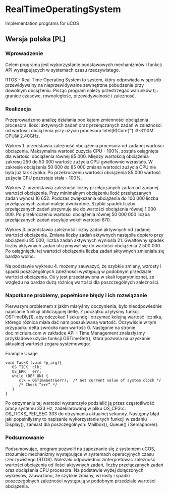 # RealTimeOperatingSystem

Implementation programs for uCOS

## Wersja polska [PL]

### Wprowadzenie

Celem programu jest wykorzystanie podstawowych mechanizmów i funkcji API występujących w systemach czasu rzeczywistego. 

RTOS - Real Time Operating System to system, który odpowiada w sposób przewidywalny na nieprzewidywalne zewnętrzne pobudzenie przy dowolnym obciążeniu. 
Pisząc program należy przestrzegać warunków tj.: granice czasowe, równoległość, przewidywalność i zależność.

### Realizacja

Przeprowadzono analizę działania pod kątem zmienności obciążenia procesora, ilości aktywnych zadań oraz przełączanych zadań w zależności od wartości obciążenia przy użyciu procesora Intel(R)Core(™) i3-3110M CPU@ 2.40GHz.

Wykres 1. przedstawia zależność obciążenia procesora od zadanej wartości obciążenia. Maksymalna wartość zużycia CPU - 100%, została osiągnięta dla wartości obciążenia równej 85 000. Między wartością obciążenia zakresu 250 do 50 000 wartość zużycia CPU gwałtownie wzrastała. W zakresie obciążenia 50 000 do 85 000 zmiana wartości zużycia CPU nie była już tak szybka. Po przekroczeniu wartości obciążenia 85 000 wartość zużycia CPU pozostaje stała - 100%.  

Wykres 2. przedstawia zależność liczby przełączanych zadań od zadanej wartości obciążenia. Przy minimalnym obciążeniu ilość przełączanych zadań wynosi 16 652. Podczas zwiększania obciążenia do 100 000 liczba przełączanych zadań maleje dwukrotnie. Szybki spadek liczby przełączanych zadań utrzymuje się do wartości obciążenia równej 1 000 000. Po przekroczeniu wartości obciążenia równej 50 000 000 liczba przełączanych zadań oscyluje wokół wartości 670.  

Wykres 3. przedstawia zależność liczby zadań aktywnych od zadanej wartości obciążenia. Zmiana liczby zadań aktywnych nastąpiła dopiero przy obciążeniu 85 000, liczba zadań aktywnych wyniosła 21. Gwałtowny spadek liczby aktywnych zadań utrzymywał się do wartości obciążenia 2 500 000. Po osiągnięciu tej wartości obciążenia liczba zadań aktywnych zmieniała się bardzo wolno. 
	
Na podstawie wykresu 4. możemy zauważyć, że szybkie zmiany, wzrosty i spadki poszczególnych zależności występują w podobnym przedziale wartości obciążenia. Oś y jest przedstawiona w skali logarytmicznej, ze względu na bardzo dużą różnicę wartości dla poszczególnych zależności.


### Napotkane problemy, popełnione błędy i ich rozwiązanie

Pierwszym problemem z jakim miałyśmy doczynienia, było nieodpowiednie napisanie funkcji obliczającej deltę. Z początku użyłyśmy funkcji OSTimeDly(1), aby odczekać 1 sekundę i otrzymać kolejną wartość licznika, którego różnica miała dać nam poszukiwaną wartość. Oczywiście w tym przypadku delta zwróciła nam wartość 0. Następnie na stronie doc.micrium.com w zakładce API - Time Management znalazłyśmy przykładowe użycie funkcji OSTimeGet(), która pozwala na uzyskanie aktualnej wartości zegara systemowego:


Example Usage

```
void TaskX (void *p_arg){
   OS_TICK  clk;
   OS_ERR   err;
   while (DEF_ON) {
      clk = OSTimeGet(&err);  /* Get current value of system clock */
      /* Check “err” */
   }
}
```

Po otrzymaniu tej wartości wystarczyło podzielić ją przez częstotliwość pracy systemu 333 Hz, zadeklarowaną w pliku OS_CFG.c: OS_TICKS_PER_SEC 333 do otrzymania aktualnej sekundy.
Następny błąd jaki popełniłyśmy to napisanie wykorzystanie tych funkcji w zadaniu Display(), zamiast dla poszczególnych: Mailbox(), Queue() i Semaphore().

### Podsumowanie

Podsumowując, program pozwolił na zapoznanie się z systemem uCOS, zrozumieć mechanizmy występujące w systemach operacyjnych czasu rzeczywistego (RTOS). Należało odpowiednio zinterpretować zależność wartości obciążenia od ilości aktywnych zadań, liczby przełączanych zadań oraz obciążenia CPU procesora.
Na podstawie wyżej dołączonych wykresów, zauważono, że szybkie zmiany, wzrosty i spadki poszczególnych zależności występują w podobnym przedziale wartości obciążenia. 

